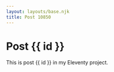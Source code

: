 ```yaml
---
layout: layouts/base.njk
title: Post 10850
---
```


# Post {{ id }}

This is post {{ id }} in my Eleventy project.
